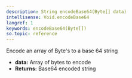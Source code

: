 ```yaml
---
description: String encodeBase64(Byte[] data)
intellisense: Void.encodeBase64
langref: 1
keywords: encodeBase64(Byte[])
so.topic: reference
---
```


Encode an array of Byte's to a base 64 string


* **data:** Array of bytes to encode
* **Returns:** Base64 encoded string


